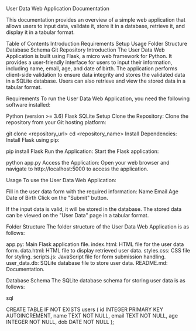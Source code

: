 User Data Web Application Documentation


This documentation provides an overview of a simple web application that allows users to input data, validate it, store it in a database, retrieve it, and display it in a tabular format.

Table of Contents
Introduction
Requirements
Setup
Usage
Folder Structure
Database Schema
Git Repository
Introduction
The User Data Web Application is built using Flask, a micro web framework for Python. It provides a user-friendly interface for users to input their information, including name, email, age, and date of birth. The application performs client-side validation to ensure data integrity and stores the validated data in a SQLite database. Users can also retrieve and view the stored data in a tabular format.

Requirements
To run the User Data Web Application, you need the following software installed:

Python (version >= 3.6)
Flask
SQLite
Setup
Clone the Repository: Clone the repository from your Git hosting platform:

git clone <repository_url>
cd <repository_name>
Install Dependencies: Install Flask using pip:

pip install Flask
Run the Application: Start the Flask application:

python app.py
Access the Application: Open your web browser and navigate to http://localhost:5000 to access the application.

Usage
To use the User Data Web Application:

Fill in the user data form with the required information:
Name
Email
Age
Date of Birth
Click on the "Submit" button.

If the input data is valid, it will be stored in the database.
The stored data can be viewed on the "User Data" page in a tabular format.

Folder Structure
The folder structure of the User Data Web Application is as follows:

app.py: Main Flask application file.
index.html: HTML file for the user data form.
data.html: HTML file to display retrieved user data.
styles.css: CSS file for styling.
scripts.js: JavaScript file for form submission handling.
user_data.db: SQLite database file to store user data.
README.md: Documentation.

Database Schema
The SQLite database schema for storing user data is as follows:

sql

CREATE TABLE IF NOT EXISTS users (
    id INTEGER PRIMARY KEY AUTOINCREMENT,
    name TEXT NOT NULL,
    email TEXT NOT NULL,
    age INTEGER NOT NULL,
    dob DATE NOT NULL
);
